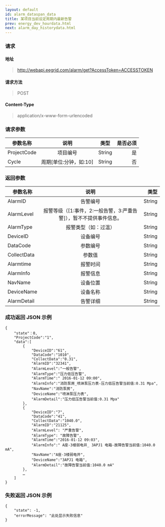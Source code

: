 ```yaml
---
layout: default
id: alarm_dataspan_data
title: 某项目当前设定周期内最新告警
prev: energy_dev_hourdata.html
next: alarm_day_historydata.html
---
```


### 请求

#### 地址

> http://webapi.eegrid.com/alarm/get?AccessToken=ACCESSTOKEN

#### 请求方法

> POST

#### Content-Type

> application/x-www-form-urlencoded

### 请求参数

| 参数名称    |          说明          |  类型  | 是否必须 |
| ----------- | :--------------------: | :----: | -------: |
| ProjectCode |        项目编号        | String |       是 |
| Cycle       | 周期[单位:分钟，如:10] | String |       否 |

### 返回参数

| 参数名称    |                                说明                                |   类型 |
| ----------- | :----------------------------------------------------------------: | -----: |
| AlarmID     |                              告警编号                              | String |
| AlarmLevel  | 报警等级（[1:事件，2:一般告警，3:严重告警]），暂不不提供事件信息。 | String |
| AlarmType   |                        报警类型（如：过温）                        | String |
| DeviceID    |                              设备编号                              | String |
| DataCode    |                              参数编号                              | String |
| CollectData |                               参数值                               | String |
| Alarmtime   |                              报警时间                              | String |
| AlarmInfo   |                              报警信息                              | String |
| NavName     |                              设备位置                              | String |
| DeviceName  |                              设备名称                              | String |
| AlarmDetail |                              告警详细                              | String |

### 成功返回 JSON 示例

```
{
    "state"：0,
    "ProjectCode":"1",
    "data":[
        {
            "DeviceID":"61",
            "DataCode":"1010",
            "CollectData":"0.31",
            "AlarmID":"32341",
            "AlarmLevel":"一般告警",
            "AlarmType":"压力低压告警",
            "AlarmTime":" 2016-01-12 09:00",
            "AlarmInfo":"消防泵房_喷淋泵压力表-压力低压告警当前值:0.31 Mpa",
            "NavName":"消防泵房",
            "DeviceName":"喷淋泵压力表",
            "AlarmDetail":"压力低压告警当前值:0.31 Mpa"
        },
        {
            "DeviceID":"7",
            "DataCode":"41",
            "CollectData":"1040.0",
            "AlarmID":"21125",
            "AlarmLevel": "严重告警",
            "AlarmType": "故障告警",
            "AlarmTime":"2016-01-12 09:03",
            "AlarmInfo":" A座-3楼弱电井_ 3APJ1 电箱-故障告警当前值:1040.0 mA",
            "NavName":"A座-3楼弱电井",
            "DeviceName":"3APJ1 电箱",
            "AlarmDetail":"故障告警当前值:1040.0 mA"
        },
        …
    ]
}
```

### 失败返回 JSON 示例

```
{
    "state": -1,
    "errorMessage": "此处显示失败信息"
}
```
